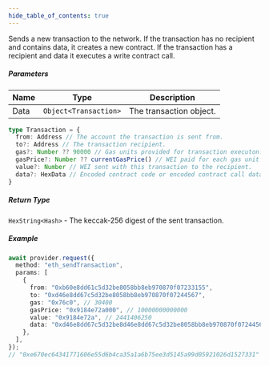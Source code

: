 ```yaml
---
hide_table_of_contents: true
---
```


<head>
  <meta
    name="description"
    content="Sends a new transaction to the network. If the transaction has no recipient and contains data, it creates a new contract. If the transaction has a recipient and data it executes a write contract call."
  />
</head>

<intro-end />

Sends a new transaction to the network. If the transaction has no recipient and contains data, it creates a new contract. If the transaction has a recipient and data it executes a write contract call.

##### Parameters

| Name | Type                  | Description             |
| ---- | --------------------- | ----------------------- |
| Data | `Object<Transaction>` | The transaction object. |

```typescript title="Transaction"
type Transaction = {
  from: Address // The account the transaction is sent from.
  to?: Address // The transaction recipient.
  gas?: Number ?? 90000 // Gas units provided for transaction executon. It will return unused gas.
  gasPrice?: Number ?? currentGasPrice() // WEI paid for each gas unit used.
  value?: Number // WEI sent with this transaction to the recipient.
  data?: HexData // Encoded contract code or encoded contract call data.
}
```

##### Return Type

`HexString<Hash>` - The keccak-256 digest of the sent transaction.

##### Example

```typescript title="TypeScript"
await provider.request({
  method: "eth_sendTransaction",
  params: [
    {
      from: "0xb60e8dd61c5d32be8058bb8eb970870f07233155",
      to: "0xd46e8dd67c5d32be8058bb8eb970870f07244567",
      gas: "0x76c0", // 30400
      gasPrice: "0x9184e72a000", // 10000000000000
      value: "0x9184e72a", // 2441406250
      data: "0xd46e8dd67c5d32be8d46e8dd67c5d32be8058bb8eb970870f072445675058bb8eb970870f072445675",
    },
  ],
});
// "0xe670ec64341771606e55d6b4ca35a1a6b75ee3d5145a99d05921026d1527331"
```

